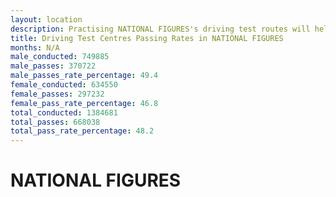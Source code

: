 ```yaml
---
layout: location
description: Practising NATIONAL FIGURES's driving test routes will help you become more confident in your gear-changing abilities.
title: Driving Test Centres Passing Rates in NATIONAL FIGURES
months: N/A
male_conducted: 749885
male_passes: 370722
male_passes_rate_percentage: 49.4
female_conducted: 634550
female_passes: 297232
female_pass_rate_percentage: 46.8
total_conducted: 1384681
total_passes: 668038
total_pass_rate_percentage: 48.2
---
```


# NATIONAL FIGURES
